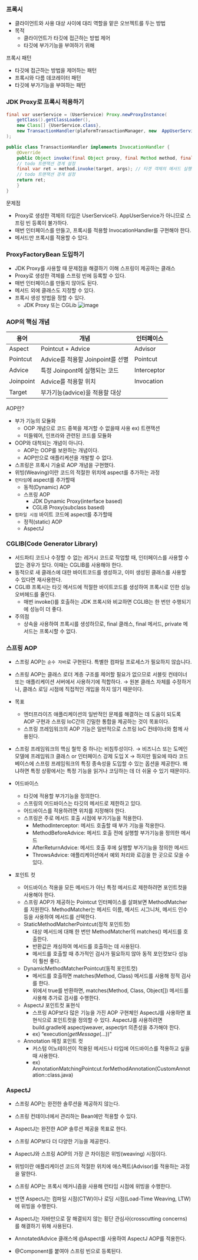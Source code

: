 ### 프록시
- 클라이언트와 사용 대상 사이에 대리 역할을 맡은 오브젝트를 두는 방법
- 목적
	- 클라이언트가 타깃에 접근하는 방법 제어
	- 타깃에 부가기능을 부여하기 위해

프록시 패턴
- 타깃에 접근하는 방법을 제어하는 패턴
- 프록시와 다름
데코레이터 패턴
- 타깃에 부가기능을 부여하는 패턴

### JDK Proxy로 프록시 적용하기
```java
final var userService = (UserService) Proxy.newProxyInstance(
	getClass().getClassLoader(),
	new Class[] {UserService.class},
	new TransactionHandler(plaformTransactionManager, new  AppUserService(userDao, userHistory))
);
```
```java
public class TransactionHandler implements InvocationHandler {
	@Override
	public Object invoke(final Object proxy, final Method method, final Object[] args) throws Throwble {
	// todo 트랜잭션 경계 설정
	final var ret = method.invoke(target, args); // 타겟 객체의 메서드 실행
	// todo 트랜잭션 경계 설정
	return ret;
	}
}
```

문제점
- Proxy로 생성한 객체의 타입은 UserService다. AppUserService가 아니므로 스프링 빈 등록이 불가하다. 
- 매번 인터페이스를 만들고, 프록시를 적용할 InvocationHandler를 구현해야 한다. 
- 메서드만 프록시를 적용할 수 있다. 

### ProxyFactoryBean 도입하기
- JDK Proxy를 사용할 때 문제점을 해결하기 이해 스프링이 제공하는 클래스
- Proxy로 생성한 객체를 스프링 빈에 등록할 수 있다.
- 매번 인터페이스를 만들지 않아도 된다. 
- 메서드 외에 클래스도 지정할 수 있다. 
- 프록시 생성 방법을 정할 수 있다. 
	- JDK Proxy 또는 CGLib
![image](https://github.com/user-attachments/assets/677762c3-ae7b-4eba-a083-ff293855daba)

### AOP의 핵심 개념

| 용어        | 개념                        | 인터페이스       |
| --------- | ------------------------- | ----------- |
| Aspect    | Pointcut + Advice         | Advisor     |
| Pointcut  | Advice를 적용할 Joinpoint를 선별 | Pointcut    |
| Advice    | 특정 Joinpont에 실행되는 코드      | Interceptor |
| Joinpoint | Advice를 적용할 위치            | Invocation  |
| Target    | 부가기능(advice)을 적용할 대상      |             |
AOP란?
- 부가 기능의 모듈화
	- OOP 개념으로 코드 중복을 제거할 수 없을때 사용 ex) 트랜잭션
	- 미들웨어, 인프라와 관련된 코드를 모듈화
- OOP와 대척되는 개념이 아니다.
	- AOP는 OOP를 보완하는 개념이다. 
	- AOP만으로 애플리케션을 개발할 수 없다. 
- 스프링은 프록시 기술로 AOP 개념을 구현했다. 
- 위빙(Weaving)이란 코드의 적절한 위치에 aspect를 추가하는 과정
- `런타임`에 aspect를 추가할때
	- 동적(Dynamic) AOP
	- 스프링 AOP
		- JDK Dynamic Proxy(interface based)
		- CGLiB Proxy(subclass based)
- `컴파일 시점` 바이트 코드에 aspect를 추가할때 
	- 정적(static) AOP
	- AspectJ

### CGLIB(Code Generator Library)
- 서드파티 코드나 수정할 수 없는 레거시 코드로 작업할 때, 인터페이스를 사용할 수 없는 경우가 있다. 이때는 CGLIB를 사용해야 한다. 
- 동적으로 새 클래스에 대한 바이트코드를 생성하고, 이미 생성된 클래스를 사용할 수 있다면 재사용한다. 
- CGLIB 프록시는 타깃 메서드에 적절한 바이트코드를 생성하여 프록시로 인한 성능 오버헤드를 줄인다. 
	- 매번 invoke()를 호출하는 JDK 프록시와 비교하면 CGLIB는 한 번만 수행되기에 성능이 더 좋다. 
- 주의점
	- 상속을 사용하여 프록시를 생성하므로, final 클래스, final 메서드, private 메서드는 프록시할 수 없다. 

### 스프링 AOP
- 스프링 AOP는 `순수 자바`로 구현된다. 특별한 컴파일 프로세스가 필요하지 않습니다. 
- 스프링 AOP는 클래스 로더 계층 구조를 제어할 필요가 없으므로 서블릿 컨테이너 또는 애플리케이션 서버에서 사용하기에 적합하다. → 원본 클래스 자체를 수정하거나, 클래스 로딩 시점에 직접적인 개입을 하지 않기 때문이다. 
- 목표
	- 엔터프라이즈 애플리케이션의 일반적인 문제를 해결하는 데 도움이 되도록 AOP 구현과 스프링 IoC간의 긴밀한 통합을 제공하는 것이 목표이다.
	- 스프링 프레임워크의 AOP 기능은 일반적으로 스프링 IoC 컨테이너와 함께 사용된다. 
- 스프링 프레임워크의 핵심 철학 중 하나는 비침투성이다. → 비즈니스 또는 도메인 모델에 프레임워크 클래스 or 인터페이스 강제 도입 X
	→ 하지만 필요에 따라 코드베이스에 스프링 프레임워크의 특징 종속성을 도입할 수 있는 옵션을 제공한다. 왜냐하면 특정 상황에서는 특정 기능을 읽거나 코딩하는 데 더 쉬울 수 있기 때문이다. 
 

- 어드바이스
	- 타깃에 적용할 부가기능을 정의한다. 
	- 스프링의 어드바이스는 타깃의 메서드로 제한하고 있다. 
	- 어드바이스를 적용하려면 위치를 지정해야 한다. 
	- 스프링은 주로 메서드 호출 시점에 부가기능을 적용한다. 
		- MethodInterceptor: 메서드 호출할 때 부가 기능을 적용한다. 
		- MethodBeforeAdvice: 메서드 호출 전에 실행할 부가기능을 정의한 메서드
		- AfterReturnAdvice: 메서드 호출 후에 실행할 부가기능을 정의한 메서드
		- ThrowsAdvice: 애플리케이션에서 예외 처리와 로깅을 한 곳으로 모을 수 있다.

- 포인트 컷
	- 어드바이스 적용을 모든 메서드가 아닌 특정 메서드로 제한하려면 포인트컷을 사용해야 한다. 
	- 스프링 AOP가 제공하는 Pointcut 인터페이스를 살펴보면 MethodMatcher를 지원한다. MethodMatcher는 메서드 이름, 메서드 시그니처, 메서드 인수 등을 사용하여 메서드를 선택한다. 
	- StaticMethodMatcherPointcut(정적 포인트컷)
		- 대상 메서드에 대해 한 번만 MethodMatcher의 matches() 메서드를 호출한다.
		- 반환값은 캐싱하여 메서드를 호출하는 데 사용된다.
		- 메서드를 호출할 때 추가적인 검사가 필요하지 않아 동적 포인컷보다 성능이 훨씬 좋다.
	- DynamicMethodMatcherPointcut(동적 포인트컷)
		- 메서드를 호출하면 matches(Method, Class<T>) 메서드를 사용해 정적 검사를 한다.
		- 위에서 true를 반환하면, matches(Method, Class<T>, Object[]) 메서드를 사용해 추가로 검사를 수행한다.
	- AspectJ 포인트컷 표현식
		- 스프링 AOP보다 많은 기능을 가진 AOP 구현체인 AspectJ를 사용하면 표현식으로 포인트컷을 정의할 수 있다. AspectJ를 사용하려면 build.gradle에 aspectjweaver, aspectjrt 의존성을 추가해야 한다.
		- ex) “execution(*getMessage*(…))”
	- Annotation 매칭 포인트 컷
		- 커스텀 어노테이션이 적용된 메서드나 타입에 어드바이스를 적용하고 싶을 때 사용한다. 
		- ex) AnnotationMatchingPointcut.forMethodAnnotation(CustomAnnotation::class.java)

### AspectJ
- 스프링 AOP는 완전한 솔루션을 제공하지 않는다. 
- 스프링 컨테이너에서 관리하는 Bean에만 적용할 수 있다.
- AspectJ는 완전한 AOP 솔루션 제공을 목표로 한다.
- 스프링 AOP보다 더 다양한 기능을 제공한다.
- AspectJ와 스프링 AOP의 가장 큰 차이점은 위빙(weaving) 시점이다.
- 위빙이란 애플리케이션 코드의 적절한 위치에 애스펙트(Advisor)를 적용하는 과정을 말한다.
- 스프링 AOP는 프록시 메커니즘을 사용해 런타임 시점에 위빙을 수행한다. 
- 반면 AspectJ는 컴파일 시점(CTW)이나 로딩 시점(Load-Time Weaving, LTW)에 위빙을 수행한다.
- AspectJ는 자바만으로 잘 해결되지 않는 횡단 관심사(crosscutting concerns)를 해결하기 위해 사용된다.

- AnnotatedAdvice 클래스에 @Aspect를 사용하여 AspectJ AOP를 적용한다.
- @Component를 붙여야 스프링 빈으로 등록된다.
